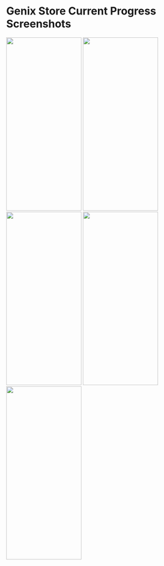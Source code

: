 # Genix Store Current Progress Screenshots

<p float="left">
  <img src="https://user-images.githubusercontent.com/79862396/129053980-d8e10262-7840-44df-9147-8fd8a2527ca0.png" width="200" height="460">
  <img src="https://user-images.githubusercontent.com/79862396/129054008-b477400e-804d-4a50-aff3-0ff28511f5fe.png" width="200" height="460">
  <img src="https://user-images.githubusercontent.com/79862396/129054028-67ef3a07-9e30-42b7-be38-2a21c69d867a.png" width="200" height="460"> 
  <img src="https://user-images.githubusercontent.com/79862396/129054048-b0f78703-e690-4156-aaa6-3a7cb3c6dc3b.png" width="200" height="460">
  <img src="https://user-images.githubusercontent.com/79862396/129071013-654ba4e8-cd5d-4d2e-a7f8-a8eae4a18225.png" width="200" height="460">
</p>
